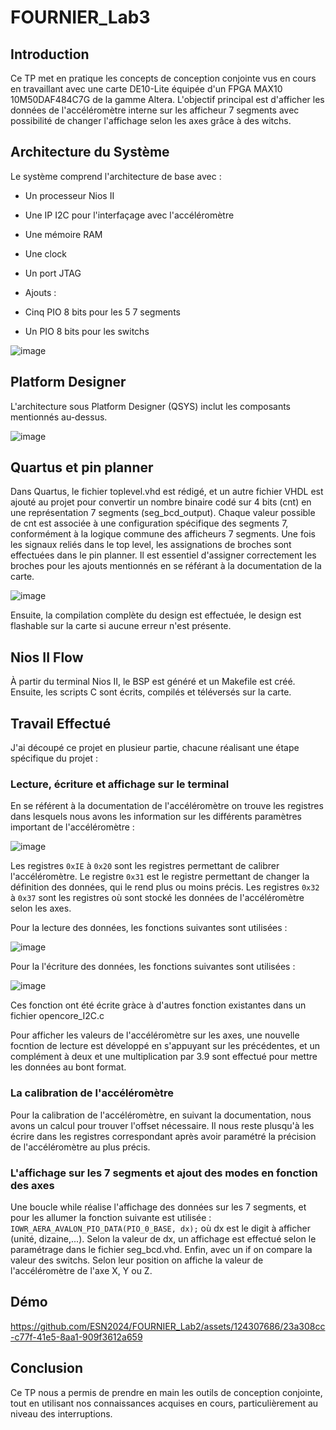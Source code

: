 # FOURNIER_Lab3

## Introduction

Ce TP met en pratique les concepts de conception conjointe vus en cours en travaillant avec une carte DE10-Lite équipée d'un FPGA MAX10 10M50DAF484C7G de la gamme Altera. L'objectif principal est d'afficher les données de l'accéléromètre interne sur les afficheur 7 segments avec possibilité de changer l'affichage selon les axes grâce à des witchs.

## Architecture du Système

Le système comprend l'architecture de base avec :
- Un processeur Nios II
- Une IP I2C pour l'interfaçage avec l'accéléromètre 
- Une mémoire RAM
- Une clock
- Un port JTAG

- Ajouts :
- Cinq PIO 8 bits pour les 5 7 segments
- Un PIO 8 bits pour les switchs

![image](https://github.com/ESN2024/FOURNIER_Lab3/assets/124307686/db40c9fc-dc10-4919-8dda-8055c75f853e)


## Platform Designer

L'architecture sous Platform Designer (QSYS) inclut les composants mentionnés au-dessus.

![image](https://github.com/ESN2024/FOURNIER_Lab1/assets/124307686/b3b4c6ab-9288-4ef6-8814-4502d66a651d)

## Quartus et pin planner

Dans Quartus, le fichier toplevel.vhd est rédigé, et un autre fichier VHDL est ajouté au projet pour convertir un nombre binaire codé sur 4 bits (cnt) en une représentation 7 segments (seg_bcd_output). Chaque valeur possible de cnt est associée à une configuration spécifique des segments 7, conformément à la logique commune des afficheurs 7 segments. Une fois les signaux reliés dans le top level, les assignations de broches sont effectuées dans le pin planner. Il est essentiel d'assigner correctement les broches pour les ajouts mentionnés en se référant à la documentation de la carte.


![image](https://github.com/ESN2024/FOURNIER_Lab1/assets/124307686/a2ece9aa-72f3-46b9-b9ae-b78acc63c600)

Ensuite, la compilation complète du design est effectuée, le design est flashable sur la carte si aucune erreur n'est présente.

## Nios II Flow

À partir du terminal Nios II, le BSP est généré et un Makefile est créé. Ensuite, les scripts C sont écrits, compilés et téléversés sur la carte.

## Travail Effectué

J'ai découpé ce projet en plusieur partie, chacune réalisant une étape spécifique du projet :

### Lecture, écriture et affichage sur le terminal

En se référent à la documentation de l'accéléromètre on trouve les registres dans lesquels nous avons les information sur les différents paramètres important de l'accéléromètre :

![image](https://github.com/ESN2024/FOURNIER_Lab3/assets/124307686/2b90bb09-2dff-44fc-b4e4-215b51b9c7bc)

Les registres `0xIE` à `0x20` sont les registres permettant de calibrer l'accéléromètre.
Le registre `0x31` est le registre permettant de changer la définition des données, qui le rend plus ou moins précis.
Les registres `0x32` à `0x37` sont les registres où sont stocké les données de l'accéléromètre selon les axes.

Pour la lecture des données, les fonctions suivantes sont utilisées  :

![image](https://github.com/ESN2024/FOURNIER_Lab3/assets/124307686/dadde206-adbd-4266-ba30-15f202c34c41)

Pour la l'écriture des données, les fonctions suivantes sont utilisées  :

![image](https://github.com/ESN2024/FOURNIER_Lab3/assets/124307686/cdc95974-01b0-4f13-a339-6eac22f49545)

Ces fonction ont été écrite gràce à d'autres fonction existantes dans un fichier opencore_I2C.c

Pour afficher les valeurs de l'accéléromètre sur les axes, une nouvelle focntion de lecture est développé en s'appuyant sur les précédentes, et un complément à deux et une multiplication par 3.9 sont effectué pour mettre les données au bont format.

### La calibration de l'accéléromètre

Pour la calibration de l'accéléromètre, en suivant la documentation, nous avons un calcul pour trouver l'offset nécessaire. Il nous reste plusqu'à les écrire dans les registres correspondant après avoir paramétré la précision de l'accéléromètre au plus précis.


### L'affichage sur les 7 segments et ajout des modes en fonction des axes

Une boucle while réalise l'affichage des données sur les 7 segments, et pour les allumer la fonction suivante est utilisée :
`IOWR_AERA_AVALON_PIO_DATA(PIO_0_BASE, dx);` où dx est le digit à afficher (unité, dizaine,...). Selon la valeur de dx, un affichage est effectué selon le paramétrage dans le fichier seg_bcd.vhd. 
Enfin, avec un if on compare la valeur des switchs. Selon leur position on affiche la valeur de l'accéléromètre de l'axe X, Y ou Z.

## Démo

https://github.com/ESN2024/FOURNIER_Lab2/assets/124307686/23a308cc-c77f-41e5-8aa1-909f3612a659


## Conclusion

Ce TP nous a permis de prendre en main les outils de conception conjointe, tout en utilisant nos connaissances acquises en cours, particulièrement au niveau des interruptions.
